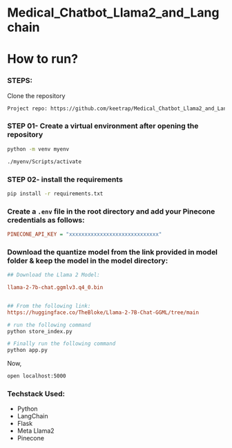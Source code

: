 # Medical_Chatbot_Llama2_and_Langchain

# How to run?
### STEPS:

Clone the repository

```bash
Project repo: https://github.com/keetrap/Medical_Chatbot_Llama2_and_Langchai
```

### STEP 01- Create a virtual environment after opening the repository

```bash
python -m venv myenv
```

```bash
./myenv/Scripts/activate 
```

### STEP 02- install the requirements
```bash
pip install -r requirements.txt
```


### Create a `.env` file in the root directory and add your Pinecone credentials as follows:

```ini
PINECONE_API_KEY = "xxxxxxxxxxxxxxxxxxxxxxxxxxxxx"
```


### Download the quantize model from the link provided in model folder & keep the model in the model directory:

```ini
## Download the Llama 2 Model:

llama-2-7b-chat.ggmlv3.q4_0.bin


## From the following link:
https://huggingface.co/TheBloke/Llama-2-7B-Chat-GGML/tree/main
```

```bash
# run the following command
python store_index.py
```

```bash
# Finally run the following command
python app.py
```

Now,
```bash
open localhost:5000
```


### Techstack Used:

- Python
- LangChain
- Flask
- Meta Llama2
- Pinecone